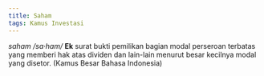 ```yaml
---
title: Saham
tags: Kamus Investasi
---
```

_saham /sa·ham/_ **Ek** surat bukti pemilikan bagian modal perseroan terbatas yang memberi hak atas dividen dan lain-lain menurut besar kecilnya modal yang disetor. 
(Kamus Besar Bahasa Indonesia)
